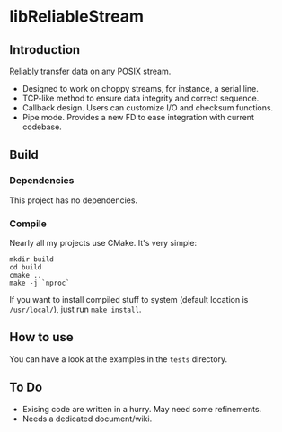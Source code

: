 # libReliableStream
## Introduction
Reliably transfer data on any POSIX stream. 
- Designed to work on choppy streams, for instance, a serial line.
- TCP-like method to ensure data integrity and correct sequence.
- Callback design. Users can customize I/O and checksum functions.
- Pipe mode. Provides a new FD to ease integration with current codebase.


## Build
### Dependencies
This project has no dependencies.
### Compile
Nearly all my projects use CMake. It's very simple:

    mkdir build
    cd build
    cmake ..
    make -j `nproc`

If you want to install compiled stuff to system (default location is `/usr/local/`), just run `make install`.


## How to use
You can have a look at the examples in the `tests` directory.


## To Do
- Exising code are written in a hurry. May need some refinements.
- Needs a dedicated document/wiki.
